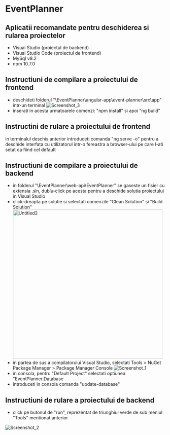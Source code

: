 # EventPlanner

## Aplicatii recomandate pentru deschiderea si rularea proiectelor
   - Visual Studio (proiectul de backend)
   - Visual Studio Code (proiectul de frontend)
   - MySql v8.2
   - npm 10.7.0

## Instructiuni de compilare a proiectului de frontend
   - deschideti folderul "\EventPlanner\angular-app\event-planner\src\app" intr-un terminal
     ![Screenshot_3](https://github.com/CristiGosa/EventPlanner/assets/101999731/63599097-d2b3-4bc6-8bc1-6f953d786fe2)
   - inserati in acesta urmatoarele comenzi: "npm install" si apoi "ng build"

## Instructini de rulare a proiectului de frontend 
   in terminalul deschis anterior introduceti comanda "ng serve -o" pentru a deschide interfata cu utilizatorul intr-o fereastra a browser-ului pe care l-ati setat ca fiind cel default

## Instructiuni de compilare a proiectului de backend
   - in folderul "\EventPlanner\web-api\EventPlanner" se gaseste un fisier cu extensia .sln, dublu-click pe acesta pentru a deschide solutia proiectului in Visual Studio
   - click-dreapta pe solutie si selectati comenzile "Clean Solution" si "Build Solution" 
    <img width="471" alt="Untitled2" src="https://github.com/CristiGosa/EventPlanner/assets/101999731/c0004a49-32fd-4859-a157-e09f813d7290">
   - in partea de sus a compilatorului Visual Studio, selectati Tools > NuGet Package Manager > Package Manager Console
    ![Screenshot_1](https://github.com/CristiGosa/EventPlanner/assets/101999731/eead0647-9cfc-4a91-b962-1556f81ce6a7)
   - in consola, pentru "Default Project" selectati optiunea "EventPlanner.Database
   - introduceti in consola comanda "update-database"

## Instructiuni de rulare a proiectului de backend 
   - click pe butonul de "run", reprezentat de triunghiul verde de sub meniul "Tools" mentionat anterior
     
   ![Screenshot_2](https://github.com/CristiGosa/EventPlanner/assets/101999731/e4c571ec-0aa1-40e6-9a04-542e15a98dfa)

